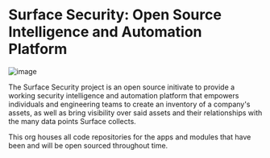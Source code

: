 # Surface Security: Open Source Intelligence and Automation Platform

![image](https://user-images.githubusercontent.com/7786556/214349026-4d3bcfde-7dbf-4b97-a594-357eb78f9cee.png)

The Surface Security project is an open source initivate to provide a working security intelligence and automation platform that empowers individuals and engineering teams to create an inventory of a company's assets, as well as bring visibility over said assets and their relationships with the many data points Surface collects.

This org houses all code repositories for the apps and modules that have been and will be open sourced throughout time.

